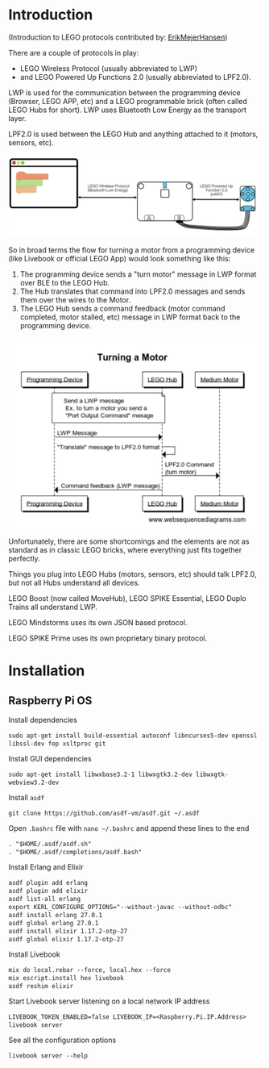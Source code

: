 # Introduction
(Introduction to LEGO protocols contributed by: [ErikMejerHansen](https://github.com/ErikMejerHansen))

There are a couple of protocols in play:
* LEGO Wireless Protocol (usually abbreviated to LWP)
* and LEGO Powered Up Functions 2.0 (usually abbreviated to LPF2.0).

LWP is used for the communication between the programming device (Browser, LEGO APP, etc) and a LEGO programmable brick (often called LEGO Hubs for short). LWP uses Bluetooth Low Energy as the transport layer. 

LPF2.0 is used between the LEGO Hub and anything attached to it (motors, sensors, etc). 

![LEGO Wireless Protocol and LEGO Powered Up Functions 2.0.](LWP_and_LPF.png)

So in broad terms the flow for turning a motor from a programming device (like Livebook or official LEGO App) would look something like this:
1. The programming device sends a "turn motor" message in LWP format over BLE to the LEGO Hub.
1. The Hub translates that command into LPF2.0 messages and sends them over the wires to the Motor.
1. The LEGO Hub sends a command feedback (motor command completed, motor stalled, etc) message in LWP format back to the programming device.

![Sequence diagram for turning a motor.](turning_motor.png)

Unfortunately, there are some shortcomings and the elements are not as standard as in classic LEGO bricks, where everything just fits together perfectly.

Things you plug into LEGO Hubs (motors, sensors, etc) should talk LPF2.0, but not all Hubs understand all devices.

LEGO Boost (now called MoveHub), LEGO SPIKE Essential, LEGO Duplo Trains all understand LWP. 

LEGO Mindstorms uses its own JSON based protocol.

LEGO SPIKE Prime uses its own proprietary binary protocol.

# Installation

## Raspberry Pi OS

Install dependencies
```
sudo apt-get install build-essential autoconf libncurses5-dev openssl libssl-dev fop xsltproc git
```

Install GUI dependencies
```
sudo apt-get install libwxbase3.2-1 libwxgtk3.2-dev libwxgtk-webview3.2-dev
```

Install `asdf`
```
git clone https://github.com/asdf-vm/asdf.git ~/.asdf
```

Open `.bashrc` file with `nano ~/.bashrc` and append these lines to the end
```
. "$HOME/.asdf/asdf.sh"
. "$HOME/.asdf/completions/asdf.bash"
```

Install Erlang and Elixir
```
asdf plugin add erlang
asdf plugin add elixir
asdf list-all erlang
export KERL_CONFIGURE_OPTIONS="--without-javac --without-odbc"
asdf install erlang 27.0.1
asdf global erlang 27.0.1
asdf install elixir 1.17.2-otp-27
asdf global elixir 1.17.2-otp-27
```

Install Livebook
```
mix do local.rebar --force, local.hex --force
mix escript.install hex livebook
asdf reshim elixir
```

Start Livebook server listening on a local network IP address
```
LIVEBOOK_TOKEN_ENABLED=false LIVEBOOK_IP=<Raspberry.Pi.IP.Address> livebook server
```

See all the configuration options
```
livebook server --help
```
